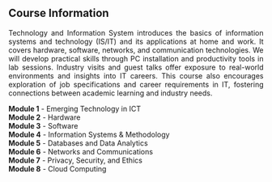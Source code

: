 ## Course Information 

<p align="justify">
Technology and Information System introduces the basics of information systems and technology (IS/IT) and its applications at home and work. It covers hardware, software, networks, and communication technologies. We will develop practical skills through PC installation and productivity tools in lab sessions. Industry visits and guest talks offer exposure to real-world environments and insights into IT careers. This course also encourages exploration of job specifications and career requirements in IT, fostering connections between academic learning and industry needs.

**Module 1** - Emerging Technology in ICT <br>
**Module 2** - Hardware <br>
**Module 3** - Software <br>
**Module 4** - Information Systems & Methodology <br>
**Module 5** - Databases and Data Analytics  <br>
**Module 6** - Networks and Communications <br>
**Module 7** - Privacy, Security, and Ethics <br>
**Module 8** - Cloud Computing <br>
